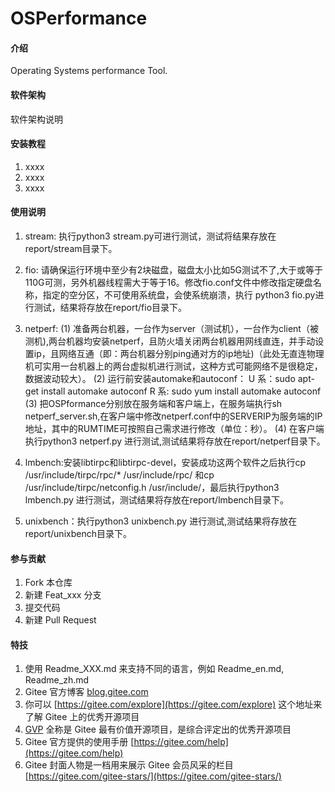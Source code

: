 # OSPerformance

#### 介绍
Operating Systems performance Tool.

#### 软件架构
软件架构说明


#### 安装教程

1.  xxxx
2.  xxxx
3.  xxxx

#### 使用说明

1. stream:
   执行python3 stream.py可进行测试，测试将结果存放在report/stream目录下。

2. fio:
   请确保运行环境中至少有2块磁盘，磁盘太小比如5G测试不了,大于或等于110G可测，另外机器线程需大于等于16。修改fio.conf文件中修改指定硬盘名称，指定的空分区，不可使用系统盘，会使系统崩溃，执行 python3 fio.py进行测试，结果将存放在report/fio目录下。 

3. netperf:
  (1) 准备两台机器，一台作为server（测试机），一台作为client（被测机),两台机器均安装netperf，且防火墙关闭两台机器用网线直连，并手动设置ip，且网络互通（即：两台机器分别ping通对方的ip地址)（此处无直连物理机可实用一台机器上的两台虚拟机进行测试，这种方式可能网络不是很稳定，数据波动较大）。
  (2) 运行前安装automake和autoconf：
       U 系：sudo apt-get install automake autoconf
       R 系: sudo yum install automake autoconf
  (3) 把OSPformance分别放在服务端和客户端上，在服务端执行sh netperf_server.sh,在客户端中修改netperf.conf中的SERVERIP为服务端的IP地址，其中的RUMTIME可按照自己需求进行修改（单位：秒）。
  (4) 在客户端执行python3 netperf.py 进行测试,测试结果将存放在report/netperf目录下。

4. lmbench:安装libtirpc和libtirpc-devel，安装成功这两个软件之后执行cp /usr/include/tirpc/rpc/* /usr/include/rpc/ 和cp /usr/include/tirpc/netconfig.h /usr/include/，最后执行python3 lmbench.py 进行测试，测试结果将存放在report/lmbench目录下。

5. unixbench：执行python3 unixbench.py 进行测试,测试结果将存放在report/unixbench目录下。

#### 参与贡献

1.  Fork 本仓库
2.  新建 Feat_xxx 分支
3.  提交代码
4.  新建 Pull Request


#### 特技

1.  使用 Readme\_XXX.md 来支持不同的语言，例如 Readme\_en.md, Readme\_zh.md
2.  Gitee 官方博客 [blog.gitee.com](https://blog.gitee.com)
3.  你可以 [https://gitee.com/explore](https://gitee.com/explore) 这个地址来了解 Gitee 上的优秀开源项目
4.  [GVP](https://gitee.com/gvp) 全称是 Gitee 最有价值开源项目，是综合评定出的优秀开源项目
5.  Gitee 官方提供的使用手册 [https://gitee.com/help](https://gitee.com/help)
6.  Gitee 封面人物是一档用来展示 Gitee 会员风采的栏目 [https://gitee.com/gitee-stars/](https://gitee.com/gitee-stars/)
